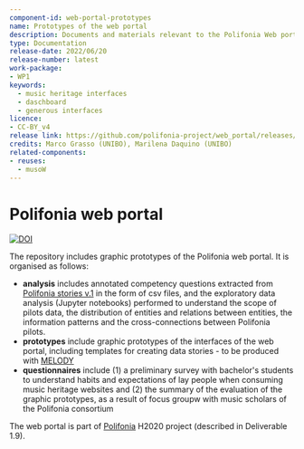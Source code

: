 ```yaml
---
component-id: web-portal-prototypes
name: Prototypes of the web portal
description: Documents and materials relevant to the Polifonia Web portal (WP1.T3)
type: Documentation
release-date: 2022/06/20
release-number: latest
work-package: 
- WP1
keywords:
  - music heritage interfaces
  - daschboard
  - generous interfaces
licence:
- CC-BY_v4
release link: https://github.com/polifonia-project/web_portal/releases/latest
credits: Marco Grasso (UNIBO), Marilena Daquino (UNIBO)
related-components:
- reuses:
  - musoW
---
```


# Polifonia web portal

[![DOI](https://zenodo.org/badge/370595787.svg)](https://zenodo.org/badge/latestdoi/370595787)

The repository includes graphic prototypes of the Polifonia web portal. It is organised as follows:

 * **analysis** includes annotated competency questions extracted from [Polifonia stories v.1](https://github.com/polifonia-project/stories/releases/tag/v1.0) in the form of csv files, and the exploratory data analysis (Jupyter notebooks) performed to understand the scope of pilots data, the distribution of entities and relations between entities, the information patterns and the cross-connections between Polifonia pilots.
 * **prototypes** include graphic prototypes of the interfaces of the web portal, including templates for creating data stories - to be produced with [MELODY](https://github.com/polifonia-project/dashboard) 
 * **questionnaires** include (1) a preliminary survey with bachelor's students to understand habits and expectations of lay people when consuming music heritage websites and (2) the summary of the evaluation of the graphic prototypes, as a result of focus groupw with music scholars of the Polifonia consortium

The web portal is part of [Polifonia](https://polifonia-project.eu/) H2020 project (described in Deliverable 1.9).
